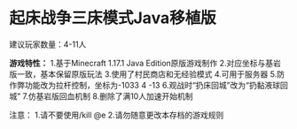 # 起床战争三床模式Java移植版

建议玩家数量：4-11人

**游戏特性：**
1.基于Minecraft 1.17.1 Java Edition原版游戏制作
2.对应坐标与基岩版一致，基本保留原版玩法
3.使用了村民商店和无经验模式
4.可用于服务器
5.防作弊功能改为拉杆控制，坐标为-1033 4 -13
6.观战时“扔床回城”改为“扔黏液球回城”
7.仿基岩版回血机制
8.删除了满10人加速开始机制

注意：
1.请不要使用/kill @e
2.请勿随意更改本存档的游戏规则
